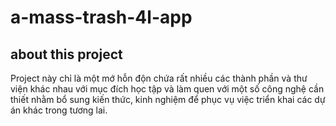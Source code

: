 # a-mass-trash-4l-app

## about this project
Project này chỉ là một mớ hỗn độn chứa rất nhiều các thành phần và thư viện khác nhau với mục đích học tập và làm quen với một số công nghệ cần thiết nhằm bổ sung kiến thức, kinh nghiệm để phục vụ việc triển khai các dự án khác trong tương lai.
